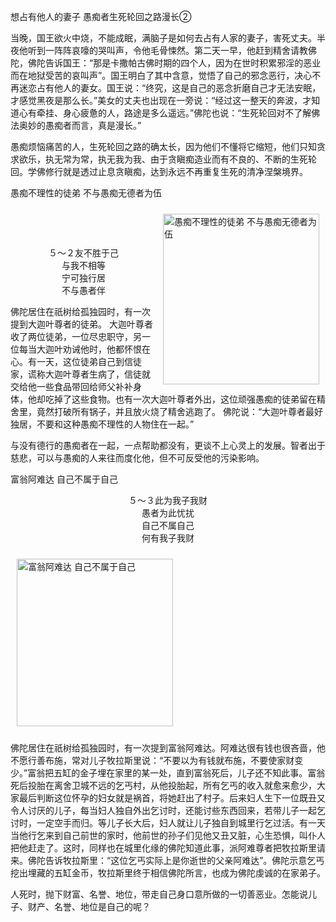 想占有他人的妻子 愚痴者生死轮回之路漫长②



当晚，国王欲火中烧，不能成眠，满脑子是如何去占有人家的妻子，害死丈夫。半夜他听到一阵阵哀嚎的哭叫声，令他毛骨悚然。第二天一早，他赶到精舍请教佛陀，佛陀告诉国王：“那是卡撒帕古佛时期的四个人，因为在世时积累邪淫的恶业而在地狱受苦的哀叫声”。国王明白了其中含意，觉悟了自己的邪念恶行，决心不再迷恋占有他人的妻女。国王说：“终究，这是自己的恶念折磨自己才无法安眠，才感觉黑夜是那么长。”美女的丈夫也出现在一旁说：“经过这一整天的奔波，才知道心有牵挂、身心疲惫的人，路途是多么遥远。”佛陀也说：“生死轮回对不了解佛法奥妙的愚痴者而言，真是漫长。”





愚痴烦恼痛苦的人，生死轮回之路的确太长，因为他们不懂将它缩短，他们只知贪求欲乐，执无常为常，执无我为我、由于贪瞋痴造业而有不良的、不断的生死轮回。学佛修行就是透过止息贪瞋痴，达到永远不再重复生死的清净涅槃境界。



愚痴不理性的徒弟 不与愚痴无德者为伍

<div class="e2">
<img src="images/fjj-22-1.gif" width="250" height="273" hspace="10" vspace="10" align="right" alt="愚痴不理性的徒弟 不与愚痴无德者为伍"/>
<div>
<p>&nbsp;</p> <p>&nbsp;</p> <p align="center">５～２友不胜于己<br>
 与我不相等 <br>
 宁可独行居 <br>
 不与愚者伴</p>
</div>
</div>

佛陀居住在祇树给孤独园时，有一次提到大迦叶尊者的徒弟。 大迦叶尊者收了两位徒弟，一位尽忠职守，另一位每当大迦叶劝诫他时，他都怀恨在心。有一天，这位徒弟自己到信徒家，谎称大迦叶尊者生病了，信徒就交给他一些食品带回给师父补补身体，他却吃掉了这些食物。也有一次大迦叶尊者外出，这位顽强愚痴的徒弟留在精舍里，竟然打破所有锅子，并且放火烧了精舍逃跑了。 佛陀说：“大迦叶尊者最好独居，不要和这种愚痴不理性的人物住在一起。”

与没有德行的愚痴者在一起，一点帮助都没有，更谈不上心灵上的发展。智者出于慈悲，可以与愚痴的人来往而度化他，但不可反受他的污染影响。

富翁阿难达 自己不属于自己

<div class="e2">
<div>
<p></p> <p></p> <p align="center">５～３此为我子我财<br>
 愚者为此忧扰<br>
 自己不属自己<br>
 何有我子我财</p>
</div>
<img src="images/fjj-22-2.gif" width="250" height="268" hspace="10" vspace="10" alt="富翁阿难达 自己不属于自己"/>
</div>

佛陀居住在祇树给孤独园时，有一次提到富翁阿难达。阿难达很有钱也很吝啬，他不愿行善布施，常对儿子牧拉斯里说：“不要以为有钱就布施，不要使家财变少。”富翁把五缸的金子埋在家里的某一处，直到富翁死后，儿子还不知此事。富翁死后投胎在离舍卫城不远的乞丐村，从他投胎起，所有乞丐的收入就愈来愈少，大家最后判断这位怀孕的妇女就是祸首，将她赶出了村子。后来妇人生下一位既丑又令人讨厌的儿子，每当妇人独自外出乞讨时，还能讨些东西回来，若带儿子一起乞讨时，一定空手而归。等儿子长大后，妇人就让儿子独自到城里行乞过活。有一天当他行乞来到自己前世的家时，他前世的孙子们见他又丑又脏，心生恐惧，叫仆人把他赶走了。这时，同样也在城里化缘的佛陀知道此事，派阿难尊者把牧拉斯里请来。佛陀告诉牧拉斯里：“这位乞丐实际上是你逝世的父亲阿难达”。佛陀示意乞丐挖出埋藏的五缸金币，牧拉斯里终于相信佛陀所言，也成为佛陀虔诚的在家弟子。

人死时，抛下财富、名誉、地位，带走自己身口意所做的一切善恶业。怎能说儿子、财产、名誉、地位是自己的呢？
